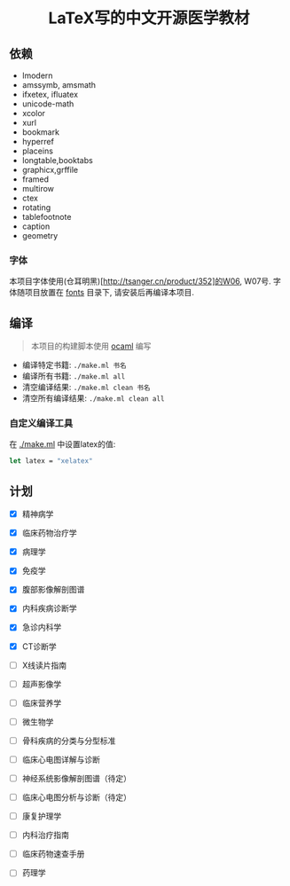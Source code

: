 
<div align="center">

# LaTeX写的中文开源医学教材

</div>

## 依赖
- lmodern
- amssymb, amsmath
- ifxetex, ifluatex
- unicode-math
- xcolor
- xurl
- bookmark
- hyperref
- placeins
- longtable,booktabs
- graphicx,grffile
- framed
- multirow
- ctex
- rotating
- tablefootnote
- caption
- geometry

### 字体
本项目字体使用(仓耳明黑)[http://tsanger.cn/product/352]的W06, W07号.
字体随项目放置在 [fonts](./fonts/) 目录下, 请安装后再编译本项目.

## 编译
> 本项目的构建脚本使用 [ocaml](ocaml.org) 编写

- 编译特定书籍: `./make.ml 书名`
- 编译所有书籍: `./make.ml all`
- 清空编译结果: `./make.ml clean 书名`
- 清空所有编译结果: `./make.ml clean all`

### 自定义编译工具

在 [./make.ml](./make.ml) 中设置latex的值:
```ocaml
let latex = "xelatex"
```

## 计划
- [x] 精神病学
- [x] 临床药物治疗学
- [x] 病理学
- [x] 免疫学
- [x] 腹部影像解剖图谱
- [x] 内科疾病诊断学
- [x] 急诊内科学
- [x] CT诊断学
- [ ] X线读片指南
- [ ] 超声影像学
- [ ] 临床营养学
- [ ] 微生物学
- [ ] 骨科疾病的分类与分型标准
- [ ] 临床心电图详解与诊断
- [ ] 神经系统影像解剖图谱（待定）
- [ ] 临床心电图分析与诊断（待定）
- [ ] 康复护理学
- [ ] 内科治疗指南
- [ ] 临床药物速查手册
- [ ] 药理学

